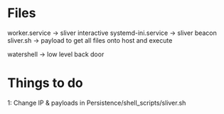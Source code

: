 # Files
worker.service -> sliver interactive
systemd-ini.service -> sliver beacon
sliver.sh -> payload to get all files onto host and execute

watershell -> low level back door


# Things to do
1: Change IP & payloads in Persistence/shell_scripts/sliver.sh